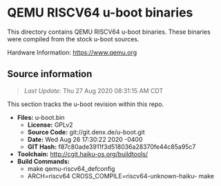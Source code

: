QEMU RISCV64 u-boot binaries
===================

This directory contains QEMU RISCV64 u-boot binaries.
These binaries were compiled from the stock u-boot sources.

Hardware Information: <https://www.qemu.org>

Source information
-------------
> *Last Update:* Thu 27 Aug 2020 08:31:15 AM CDT

This section tracks the u-boot revision within this repo.

* **Files:**  u-boot.bin
  * **License:** GPLv2
  * **Source Code:** git://git.denx.de/u-boot.git
  * **Date:** Wed Aug 26 17:30:22 2020 -0400
  * **GIT Hash:** f87c80ade3911f3d518036a28370fe44c85a95c7
* **Toolchain:** http://cgit.haiku-os.org/buildtools/
* **Build Commands:**
  * make qemu-riscv64_defconfig
  * ARCH=riscv64 CROSS_COMPILE=riscv64-unknown-haiku- make
